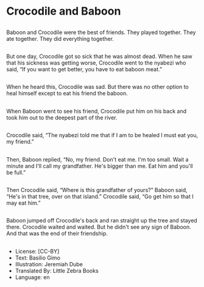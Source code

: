 # Crocodile and Baboon

##
Baboon and Crocodile were the
best of friends. They played
together. They ate together.
They did everything together.

##
But one day, Crocodile got so
sick that he was almost dead.
When he saw that his sickness
was getting worse, Crocodile
went to the nyabezi who said,
“If you want to get better, you
have to eat baboon meat.”

##
When he heard this, Crocodile
was sad. But there was no other
option to heal himself except to
eat his friend the baboon.

##
When Baboon went to see his
friend, Crocodile put him on his
back and took him out to the
deepest part of the river.

##
Crocodile said, “The nyabezi
told me that if I am to be healed
I must eat you, my friend.”

##
Then, Baboon replied, “No, my
friend. Don't eat me. I'm too
small. Wait a minute and I'll call
my grandfather. He's bigger
than me. Eat him and you'll be
full.”

##
Then Crocodile said, “Where is
this grandfather of yours?”
Baboon said, “He's in that tree,
over on that island.” Crocodile
said, “Go get him so that I may
eat him.”

##
Baboon jumped off Crocodile's
back and ran straight up the
tree and stayed there. Crocodile
waited and waited. But he
didn't see any sign of Baboon.
And that was the end of their
friendship.

##
* License: [CC-BY]
* Text: Basilio Gimo
* Illustration: Jeremiah Dube
* Translated By: Little Zebra Books
* Language: en
